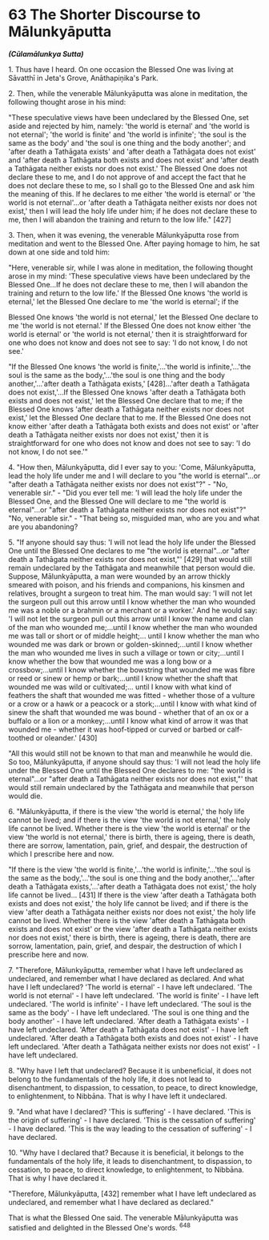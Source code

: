 # 63 The Shorter Discourse to Mālunkyāputta
***(Cūlamālunkya Sutta)***

1\. Thus have I heard. On one occasion the Blessed One was living at Sāvatthī in Jeta's Grove, Anāthapiṇ̣ika's Park.

2\. Then, while the venerable Mālunkyāputta was alone in meditation, the following thought arose in his mind:

"These speculative views have been undeclared by the Blessed One, set aside and rejected by him, namely: 'the world is eternal' and 'the world is not eternal'; 'the world is finite' and 'the world is infinite'; 'the soul is the same as the body' and 'the soul is one thing and the body another'; and 'after death a Tathāgata exists' and 'after death a Tathāgata does not exist' and 'after death a Tathāgata both exists and does not exist' and 'after death a Tathāgata neither exists nor does not exist.' The Blessed One does not declare these to me, and I do not approve of and accept the fact that he does not declare these to me, so I shall go to the Blessed One and ask him the meaning of this. If he declares to me either 'the world is eternal' or 'the world is not eternal'...or 'after death a Tathāgata neither exists nor does not exist,' then I will lead the holy life under him; if he does not declare these to me, then I will abandon the training and return to the low life." [427]

3\. Then, when it was evening, the venerable Mālunkyāputta rose from meditation and went to the Blessed One. After paying homage to him, he sat down at one side and told him:

"Here, venerable sir, while I was alone in meditation, the following thought arose in my mind: 'These speculative views have been undeclared by the Blessed One...If he does not declare these to me, then I will abandon the training and return to the low life.' If the Blessed One knows 'the world is eternal,' let the Blessed One declare to me 'the world is eternal'; if the

Blessed One knows 'the world is not eternal,' let the Blessed One declare to me 'the world is not eternal.' If the Blessed One does not know either 'the world is eternal' or 'the world is not eternal,' then it is straightforward for one who does not know and does not see to say: 'I do not know, I do not see.'

"If the Blessed One knows 'the world is finite,'...'the world is infinite,'...'the soul is the same as the body,'...'the soul is one thing and the body another,'...'after death a Tathāgata exists,' [428]...'after death a Tathāgata does not exist,'...If the Blessed One knows 'after death a Tathāgata both exists and does not exist,' let the Blessed One declare that to me; if the Blessed One knows 'after death a Tathāgata neither exists nor does not exist,' let the Blessed One declare that to me. If the Blessed One does not know either 'after death a Tathāgata both exists and does not exist' or 'after death a Tathāgata neither exists nor does not exist,' then it is straightforward for one who does not know and does not see to say: 'I do not know, I do not see.'"

4\. "How then, Mālunkyāputta, did I ever say to you: 'Come, Mālunkyāputta, lead the holy life under me and I will declare to you "the world is eternal"...or "after death a Tathāgata neither exists nor does not exist"?" - "No, venerable sir." - "Did you ever tell me: 'I will lead the holy life under the Blessed One, and the Blessed One will declare to me "the world is eternal"...or "after death a Tathāgata neither exists nor does not exist"?" "No, venerable sir." - "That being so, misguided man, who are you and what are you abandoning?

5\. "If anyone should say thus: 'I will not lead the holy life under the Blessed One until the Blessed One declares to me "the world is eternal"...or "after death a Tathāgata neither exists nor does not exist,"' [429] that would still remain undeclared by the Tathāgata and meanwhile that person would die. Suppose, Mālunkyāputta, a man were wounded by an arrow thickly smeared with poison, and his friends and companions, his kinsmen and relatives, brought a surgeon to treat him. The man would say: 'I will not let the surgeon pull out this arrow until I know whether the man who wounded me was a noble or a brahmin or a merchant or a worker.' And he would say: 'I will not let the surgeon pull out this arrow until I know the name and clan of the man who wounded me;...until I know whether the
man who wounded me was tall or short or of middle height;... until I know whether the man who wounded me was dark or brown or golden-skinned;...until I know whether the man who wounded me lives in such a village or town or city;...until I know whether the bow that wounded me was a long bow or a crossbow;...until I know whether the bowstring that wounded me was fibre or reed or sinew or hemp or bark;...until I know whether the shaft that wounded me was wild or cultivated;... until I know with what kind of feathers the shaft that wounded me was fitted - whether those of a vulture or a crow or a hawk or a peacock or a stork;...until I know with what kind of sinew the shaft that wounded me was bound - whether that of an ox or a buffalo or a lion or a monkey;...until I know what kind of arrow it was that wounded me - whether it was hoof-tipped or curved or barbed or calf-toothed or oleander.' [430]

"All this would still not be known to that man and meanwhile he would die. So too, Mālunkyāputta, if anyone should say thus: 'I will not lead the holy life under the Blessed One until the Blessed One declares to me: "the world is eternal"...or "after death a Tathāgata neither exists nor does not exist,"' that would still remain undeclared by the Tathāgata and meanwhile that person would die.

6\. "Mālunkyāputta, if there is the view 'the world is eternal,' the holy life cannot be lived; and if there is the view 'the world is not eternal,' the holy life cannot be lived. Whether there is the view 'the world is eternal' or the view 'the world is not eternal,' there is birth, there is ageing, there is death, there are sorrow, lamentation, pain, grief, and despair, the destruction of which I prescribe here and now.

"If there is the view 'the world is finite,'...'the world is infinite,'...'the soul is the same as the body,'...'the soul is one thing and the body another,'...'after death a Tathāgata exists,'...'after death a Tathāgata does not exist,' the holy life cannot be lived... [431] If there is the view 'after death a Tathāgata both exists and does not exist,' the holy life cannot be lived; and if there is the view 'after death a Tathāgata neither exists nor does not exist,' the holy life cannot be lived. Whether there is the view 'after death a Tathāgata both exists and does not exist' or the view 'after death a Tathāgata neither exists nor does not exist,' there
is birth, there is ageing, there is death, there are sorrow, lamentation, pain, grief, and despair, the destruction of which I prescribe here and now.

7\. "Therefore, Mālunkyāputta, remember what I have left undeclared as undeclared, and remember what I have declared as declared. And what have I left undeclared? 'The world is eternal' - I have left undeclared. 'The world is not eternal' - I have left undeclared. 'The world is finite' - I have left undeclared. 'The world is infinite' - I have left undeclared. 'The soul is the same as the body' - I have left undeclared. 'The soul is one thing and the body another' - I have left undeclared. 'After death a Tathāgata exists' - I have left undeclared. 'After death a Tathāgata does not exist' - I have left undeclared. 'After death a Tathāgata both exists and does not exist' - I have left undeclared. 'After death a Tathāgata neither exists nor does not exist' - I have left undeclared.

8\. "Why have I left that undeclared? Because it is unbeneficial, it does not belong to the fundamentals of the holy life, it does not lead to disenchantment, to dispassion, to cessation, to peace, to direct knowledge, to enlightenment, to Nibbāna. That is why I have left it undeclared.

9\. "And what have I declared? 'This is suffering' - I have declared. 'This is the origin of suffering' - I have declared. 'This is the cessation of suffering' - I have declared. 'This is the way leading to the cessation of suffering' - I have declared.

10\. "Why have I declared that? Because it is beneficial, it belongs to the fundamentals of the holy life, it leads to disenchantment, to dispassion, to cessation, to peace, to direct knowledge, to enlightenment, to Nibbāna. That is why I have declared it.

"Therefore, Mālunkyāputta, [432] remember what I have left undeclared as undeclared, and remember what I have declared as declared."

That is what the Blessed One said. The venerable Mālunkyāputta was satisfied and delighted in the Blessed One's words. ${ }^{648}$